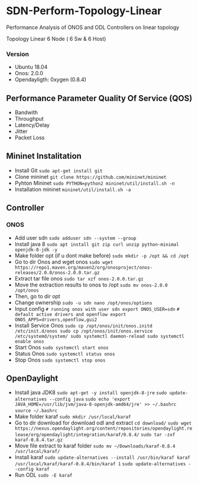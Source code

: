 # SDN-Perform-Topology-Linear
Performance Analysis of ONOS and ODL Controllers on linear topology

Topology Linear 6 Node ( 6 Sw & 6 Host)
### Version
- Ubuntu 18.04
- Onos: 2.0.0
- Opendayligth: 0xygen (0.8.4)

## Performance Parameter Quality Of Service (QOS)
- Bandwith
- Throughput
- Latency/Delay
- Jitter
- Packet Loss

## Mininet Instalitation
- Install Git
  `sudo apt-get install git`
- Clone mininet
  `git clone https://github.com/mininet/mininet`
- Pyhton Mininet
  `sudo PYTHON=python2 mininet/util/install.sh -n`
- Installation mininet
  `mininet/util/install.sh -a`
## Controller
  ### ONOS
  - Add user sdn
  `sudo adduser sdn --system --group`
  - Install java 8
  `sudo apt install git zip curl unzip python-minimal openjdk-8-jdk -y`
  - Make folder opt (if u dont make before)
    `sudo mkdir -p /opt && cd /opt`
  - Go to dir Onos and wget onos
    `sudo wget https://repo1.maven.org/maven2/org/onosproject/onos-releases/2.0.0/onos-2.0.0.tar.gz`
  - Extract tar file onos
    `sudo tar xzf onos-2.0.0.tar.gz`
  - Move the extraction results to onos to /opt
    `sudo mv onos-2.0.0 /opt/onos`
  - Then, go to dir opt
  - Change ownership
    `sudo -u sdn nano /opt/onos/options`
  - Input config
    `# running onos with user sdn
export ONOS_USER=sdn`
`# default active drivers and openflow
export ONOS_APPS=drivers,openflow,gui2`
  - Install Service Onos
    `sudo cp /opt/onos/init/onos.initd /etc/init.d/onos
sudo cp /opt/onos/init/onos.service /etc/systemd/system/
sudo systemctl daemon-reload
sudo systemctl enable onos`
  - Start Onos
    `sudo systemctl start onos`
  - Status Onos
    `sudo systemctl status onos`
  - Stop Onos
    `sudo systemctl stop onos`
 ## OpenDaylight
 - Install java JDK8
   `sudo apt-get -y install openjdk-8-jre`
   `sudo update-alternatives --config java`
   `sudo echo 'export JAVA_HOME=/usr/lib/jvm/java-8-openjdk-amd64/jre' >> ~/.bashrc`
   `source ~/.bashrc`
 - Make folder karaf
   `sudo mkdir /usr/local/karaf`
 - Go to dir download for download odl and extract
   `cd download/`
   `sudo wget https://nexus.opendaylight.org/content/repositories/opendaylight.release/org/opendaylight/integration/karaf/0.8.4/`
   `sudo tar -zxf karaf-0.8.4.tar.gz`
 - Move file extract to karaf folder
   `sudo mv ~/Downloads/karaf-0.8.4 /usr/local/karaf/`
 - Install karaf
   `sudo update-alternatives --install /usr/bin/karaf karaf /usr/local/karaf/karaf-0.8.4/bin/karaf 1`
   `sudo update-alternatives --config karaf`
 - Run ODL
   `sudo -E karaf`
